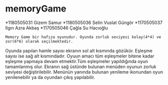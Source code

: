 # memoryGame
*1180505031 Gizem Samur
*1180505036 Selin Vuslat Güngör
*1170505037 Ilgın Azra Akbaş
*1170505046 Çağla Su Hacıoğlu

	Memory Game bir hafıza oyunudur. Oyunda zorluk seviyesi kolay(4*4) ve zor(6*6) olarak seçilmektedir.
Oyunda yapılan hamle sayısı ekranın sol alt kısmında gözükür. Eşleşme sayısı ise sağ alt kısmındadır. 
Oyuun amacı tüm eşleşmeler bitene kadar eşleşme yapmaya devam etmektir.Tüm eşleşmeler yapıldığında oyun tamamlanmış olur.
Ekranın sağ üstünde bulunan  menüden oyunun zorluk seviyesi değiştirilebilir.
Menünün yanında bulunan yenileme ikonundan oyun yenilenebilir ya da oyundan çıkış yapılabilir.